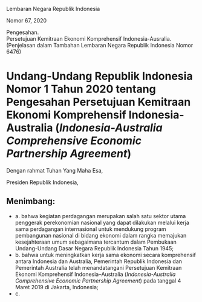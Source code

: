 Lembaran Negara Republik Indonesia

Nomor 67, 2020

Pengesahan. </br>
Persetujuan Kemitraan Ekonomi Komprehensif Indonesia-Ausralia. </br>
(Penjelasan dalam Tambahan Lembaran Negara Republik Indonesia Nomor 6476)

# Undang-Undang Republik Indonesia Nomor 1 Tahun 2020 tentang Pengesahan Persetujuan Kemitraan Ekonomi Komprehensif Indonesia-Australia (*Indonesia-Australia Comprehensive Economic Partnership Agreement*)

Dengan rahmat Tuhan Yang Maha Esa,

Presiden Republik Indonesia,

## Menimbang:
* a. bahwa kegiatan perdagangan merupakan salah satu sektor utama penggerak perekonomian nasional yang dapat dilakukan melalui kerja sama perdagangan internasional untuk mendukung program pembangunan nasional di bidang ekonomi dalam rangka memajukan kesejahteraan umum sebagaimana tercantum dalam Pembukaan Undang-Undang Dasar Negara Republik Indonesia Tahun 1945;
* b. bahwa untuk meningkatkan kerja sama ekonomi secara komprehensif antara Indonesia dan Australia, Pemerintah Republik Indonesia dan Pemerintah Australia telah menandatangani Persetujuan Kemitraan Ekonomi Komprehensif Indonesia–Australia (*Indonesia-Australia Comprehensive Economic Partnership Agreement*) pada tanggal 4 Maret 2019 di Jakarta, Indonesia;
* c. 

